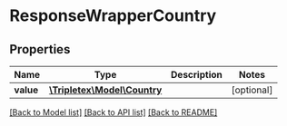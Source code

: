 # ResponseWrapperCountry

## Properties
Name | Type | Description | Notes
------------ | ------------- | ------------- | -------------
**value** | [**\Tripletex\Model\Country**](Country.md) |  | [optional] 

[[Back to Model list]](../README.md#documentation-for-models) [[Back to API list]](../README.md#documentation-for-api-endpoints) [[Back to README]](../README.md)

